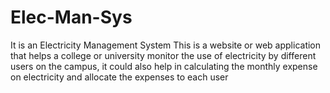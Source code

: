 # Elec-Man-Sys
It is an Electricity Management System
This is a website or web application that helps a college or university monitor the use of electricity by different users on the campus, it could also help in calculating the monthly expense on electricity and allocate the expenses to each user
